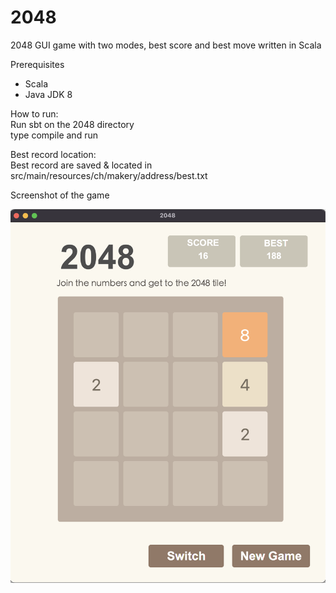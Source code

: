 # 2048
2048 GUI game with two modes, best score and best move written in Scala

Prerequisites
- Scala
- Java JDK 8

How to run: <br/>
Run sbt on the 2048 directory <br/>
type compile and run <br/>

Best record location: <br/>
Best record are saved & located in src/main/resources/ch/makery/address/best.txt <br/>

Screenshot of the game

![screenshot](/src/main/resources/ch/makery/address/img/2048_ss.png)
